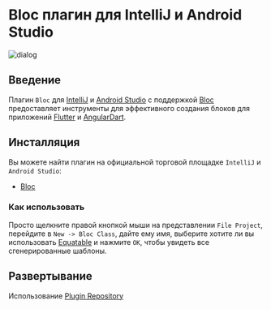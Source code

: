 # Bloc плагин для IntelliJ и Android Studio

![dialog](https://github.com/mit-73/bloc/raw/master/extensions/intellij/assets/dialog.png)

## Введение

Плагин `Bloc` для [IntelliJ](https://www.jetbrains.com/idea/) и [Android Studio](https://developer.android.com/studio/) с поддержкой [Bloc](https://bloclibrary.dev) предоставляет инструменты для эффективного создания блоков для приложений [Flutter](https://flutter.dev/) и [AngularDart](https://angulardart.dev/).

## Инсталляция

Вы можете найти плагин на официальной торговой площадке `IntelliJ` и `Android Studio`:

- [Bloc](https://plugins.jetbrains.com/plugin/12129-bloc)

### Как использовать

Просто щелкните правой кнопкой мыши на представлении `File Project`, перейдите в `New -> Bloc Class`, дайте ему имя, выберите хотите ли вы использовать [Equatable](https://github.com/mit-73/equatable) и нажмите `ОК`, чтобы увидеть все сгенерированные шаблоны.

## Развертывание

Использование [Plugin Repository](http://www.jetbrains.org/intellij/sdk/docs/plugin_repository/index.html)
